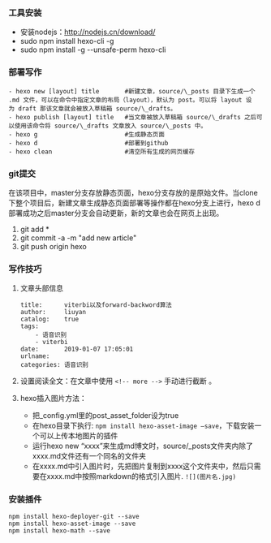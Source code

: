 ### 工具安装

- 安装nodejs：http://nodejs.cn/download/
- sudo npm install hexo-cli -g
- sudo npm install -g --unsafe-perm hexo-cli

### 部署写作

```shell
- hexo new [layout] title       #新建文章，source/\_posts 目录下生成一个 .md 文件，可以在命令中指定文章的布局（layout），默认为 post。可以将 layout 设为 draft 那该文章就会被放入草稿箱 source/\_drafts。
- hexo publish [layout] title   #当文章被放入草稿箱 source/\_drafts 之后可以使用该命令将 source/\_drafts 文章放入 source/\_posts 中。
- hexo g                        #生成静态页面
- hexo d                        #部署到github
- hexo clean                    #清空所有生成的网页缓存
```

### git提交

在该项目中，master分支存放静态页面，hexo分支存放的是原始文件。当clone下整个项目后，新建文章生成静态页面部署等操作都在hexo分支上进行，hexo d部署成功之后master分支会自动更新，新的文章也会在网页上出现。
1. git add *
2. git commit -a -m "add new article"
3. git push origin hexo

### 写作技巧

1. 文章头部信息
    ```shell
    title:      viterbi以及forward-backword算法
    author:     liuyan
    catalog:    true
    tags:
        - 语音识别
        - viterbi
    date:       2019-01-07 17:05:01
    urlname:
    categories: 语音识别
    ```

2. 设置阅读全文：在文章中使用 `<!-- more -->` 手动进行截断 。

3. hexo插入图片方法：
    - 把\_config.yml里的post_asset_folder设为true
    - 在hexo目录下执行: `npm install hexo-asset-image –save`，下载安装一个可以上传本地图片的插件 
    - 运行hexo new “xxxx”来生成md博文时，source/\_posts文件夹内除了xxxx.md文件还有一个同名的文件夹 
    - 在xxxx.md中引入图片时，先把图片复制到xxxx这个文件夹中，然后只需要在xxxx.md中按照markdown的格式引入图片. `![](图片名.jpg)`

### 安装插件

```shell
npm install hexo-deployer-git --save
npm install hexo-asset-image --save
npm install hexo-math --save
```

